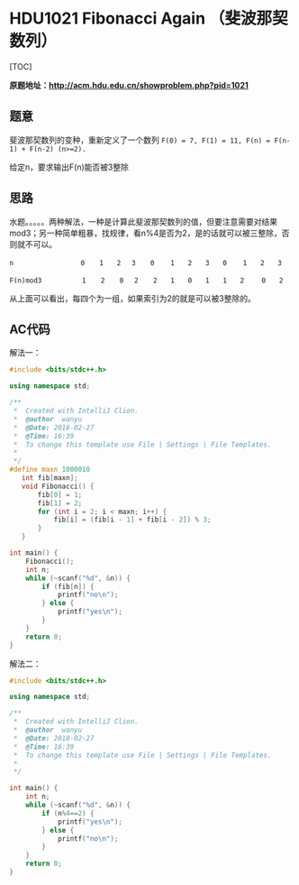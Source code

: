 # HDU1021 Fibonacci Again （斐波那契数列）

[TOC]

**原题地址：http://acm.hdu.edu.cn/showproblem.php?pid=1021**

## 题意

斐波那契数列的变种，重新定义了一个数列 `F(0) = 7, F(1) = 11, F(n) = F(n-1) + F(n-2) (n>=2).`

给定n，要求输出F(n)能否被3整除

## 思路

水题。。。。。两种解法，一种是计算此斐波那契数列的值，但要注意需要对结果mod3；另一种简单粗暴，找规律，看n%4是否为2，是的话就可以被三整除，否则就不可以。

`n   　            0  　1　　2　 3　  0    1　　2　　3　　0    1　　2　　3`

`F(n)mod3          1　  2　  0　 2　  2　　1　　0　　1　　1　　2　　 0　　2`

从上面可以看出，每四个为一组，如果索引为2的就是可以被3整除的。

## AC代码

解法一：

``` c++
#include <bits/stdc++.h>

using namespace std;

/**
 *  Created with IntelliJ Clion.
 *  @author  wanyu
 *  @Date: 2018-02-27
 *  @Time: 16:39
 *  To change this template use File | Settings | File Templates.
 * 
 */
#define maxn 1000010
   int fib[maxn];
   void Fibonacci() {
       fib[0] = 1;
       fib[1] = 2;
       for (int i = 2; i < maxn; i++) {
           fib[i] = (fib[i - 1] + fib[i - 2]) % 3;
       }
   }

int main() {
    Fibonacci();
    int n;
    while (~scanf("%d", &n)) {
        if (fib[n]) {
            printf("no\n");
        } else {
            printf("yes\n");
        }
    }
    return 0;
}
```

解法二：

```c++
#include <bits/stdc++.h>

using namespace std;

/**
 *  Created with IntelliJ Clion.
 *  @author  wanyu
 *  @Date: 2018-02-27
 *  @Time: 16:39
 *  To change this template use File | Settings | File Templates.
 * 
 */

int main() {
    int n;
    while (~scanf("%d", &n)) {
        if (n%4==2) {
            printf("yes\n");
        } else {
            printf("no\n");
        }
    }
    return 0;
}
```

